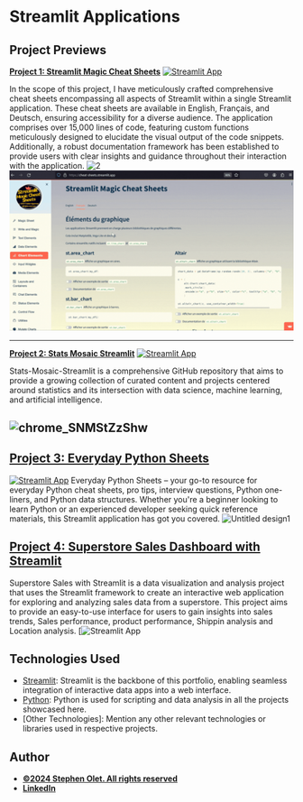 # Streamlit Applications

## Project Previews


**[Project 1: Streamlit Magic Cheat Sheets](https://github.com/tushar2704/Streamlit-Magic-Cheat-Sheets)**
[![Streamlit App](https://static.streamlit.io/badges/streamlit_badge_black_white.svg)](https://cheat-sheets.streamlit.app/)

In the scope of this project, I have meticulously crafted comprehensive cheat sheets encompassing all aspects of Streamlit within a single Streamlit application. These cheat sheets are available in English, Français, and Deutsch, ensuring accessibility for a diverse audience. The application comprises over 15,000 lines of code, featuring custom functions meticulously designed to elucidate the visual output of the code snippets. Additionally, a robust documentation framework has been established to provide users with clear insights and guidance throughout their interaction with the application.
![2](https://github.com/stephen-olet/stephen-olet.github.io/blob/master/Streamlit%20Applications/img/project_1.gif)
![Untitled design](https://github.com/stephen-olet/stephen-olet.github.io/blob/master/Streamlit%20Applications/img/project_1b.gif)

---

**[Project 2: Stats Mosaic Streamlit](https://github.com/tushar2704/Stats-Mosaic-Streamlit)** 
[![Streamlit App](https://static.streamlit.io/badges/streamlit_badge_black_white.svg)](https://stats-mosaic-guide.streamlit.app/)

Stats-Mosaic-Streamlit is a comprehensive GitHub repository that aims to provide a growing collection of curated content and projects centered around statistics and its intersection with data science, machine learning, and artificial intelligence.

![chrome_SNMStZzShw](https://github.com/stephen-olet/stephen-olet.github.io/blob/master/Streamlit%20Applications/img/project_2.gif)
---

## [Project 3: Everyday Python Sheets](https://github.com/tushar2704/Everyday_Python)
[![Streamlit App](https://static.streamlit.io/badges/streamlit_badge_black_white.svg)](https://everyday-python.streamlit.app/)
Everyday Python Sheets – your go-to resource for everyday Python cheat sheets, pro tips, interview questions, Python one-liners, and Python data structures. Whether you're a beginner looking to learn Python or an experienced developer seeking quick reference materials, this Streamlit application has got you covered.
![Untitled design1](https://github.com/tushar2704/Everyday_Python/assets/66141195/66cdd8ee-99f6-4c45-8336-5d346b9535ae)



## [Project 4: Superstore Sales Dashboard with Streamlit](https://github.com/tushar2704/Superstore-Sales-Dashboard-with-Streamlit)

Superstore Sales with Streamlit is a data visualization and analysis project that uses the Streamlit framework to create an interactive web application for exploring and analyzing sales data from a superstore. This project aims to provide an easy-to-use interface for users to gain insights into sales trends, Sales performance, product performance, Shippin analysis and Location analysis. 
[![Streamlit App](https://github.com/stephen-olet/stephen-olet.github.io/blob/master/Streamlit%20Applications/img/project_3.gif)


## Technologies Used

- [Streamlit](https://streamlit.io/): Streamlit is the backbone of this portfolio, enabling seamless integration of interactive data apps into a web interface.
- [Python](https://www.python.org/): Python is used for scripting and data analysis in all the projects showcased here.
- [Other Technologies]: Mention any other relevant technologies or libraries used in respective projects.




## Author  
- [<ins><b>©2024 Stephen Olet. All rights reserved</b></ins>](https://www.stephen-olet.github.io/)
- <b>[LinkedIn](https://www.linkedin.com/in/stephenolet/)</b>
